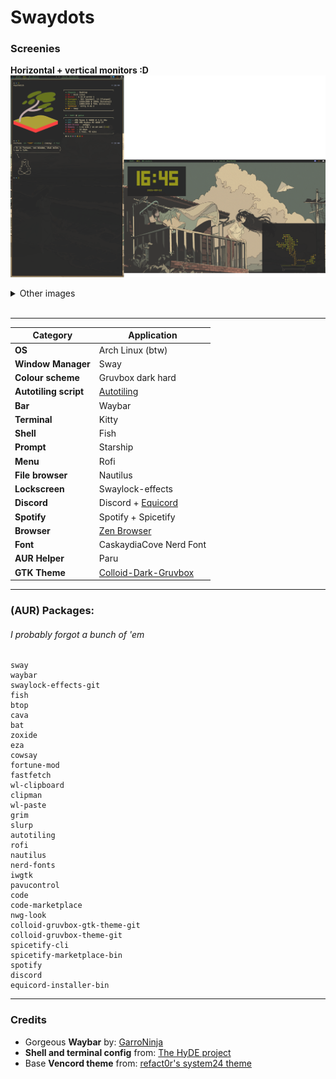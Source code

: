 # Swaydots

### Screenies
**Horizontal + vertical monitors :D**![home](https://github.com/visibobl/swaydots/blob/main/screenies/wind.png?raw=true)
<details>
    <summary>Other images</summary>

**Another one**![home2](https://github.com/visibobl/swaydots/blob/main/screenies/samori.png?raw=true)
**Brave browser**![browser](https://github.com/visibobl/swaydots/blob/main/screenies/browsa.png?raw=true)
**Cava + Spicetify (Spotify-TUI theme)**: ![music](https://github.com/visibobl/swaydots/blob/main/screenies/moosic.png?raw=true)
**Discord + Equicord (System24 theme)**![discord](https://github.com/visibobl/swaydots/blob/main/screenies/discord.png?raw=true)
**Gaming**![home](https://github.com/visibobl/swaydots/blob/main/screenies/karts.png?raw=true)
</details>
</br>

---

| Category          | Application     |
| ----------------- | --------------- |
| **OS**            | Arch Linux (btw) |
| **Window Manager**| Sway            |
| **Colour scheme** | Gruvbox dark hard |
| **Autotiling script** | [Autotiling](https://github.com/nwg-piotr/autotiling) |
| **Bar**           | Waybar          |
| **Terminal**      | Kitty           |
| **Shell**         | Fish            |
| **Prompt**        | Starship        |
| **Menu**          | Rofi            |
| **File browser**  | Nautilus        |
| **Lockscreen**    | Swaylock-effects|
| **Discord**       | Discord + [Equicord](https://equicord.org/) |
| **Spotify**       | Spotify + Spicetify |
| **Browser**       | [Zen Browser](https://zen-browser.app/) |
| **Font**          | CaskaydiaCove Nerd Font |
| **AUR Helper**    | Paru            |
| **GTK Theme**     |[Colloid-Dark-Gruvbox](https://github.com/vinceliuice/Colloid-gtk-theme) |
---
### (AUR) Packages:
###### I probably forgot a bunch of 'em
```
sway
waybar
swaylock-effects-git
fish
btop
cava
bat
zoxide
eza
cowsay
fortune-mod
fastfetch
wl-clipboard
clipman
wl-paste
grim
slurp
autotiling
rofi
nautilus
nerd-fonts
iwgtk
pavucontrol
code
code-marketplace
nwg-look
colloid-gruvbox-gtk-theme-git
colloid-gruvbox-theme-git
spicetify-cli
spicetify-marketplace-bin
spotify
discord
equicord-installer-bin
```
---
### Credits
- Gorgeous **Waybar** by: [GarroNinja](https://github.com/GarroNinja)
- **Shell and terminal config** from: [The HyDE project](https://github.com/HyDE-Project)
- Base **Vencord theme** from: [refact0r's system24 theme](https://github.com/refact0r/system24/blob/main/theme/flavors/system24-vencord.theme.css)
